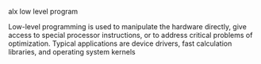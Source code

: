alx low level program

Low-level programming is used to manipulate the hardware directly, give access to special processor instructions, or to address critical problems of optimization. Typical applications are device drivers, fast calculation libraries, and operating system kernels
